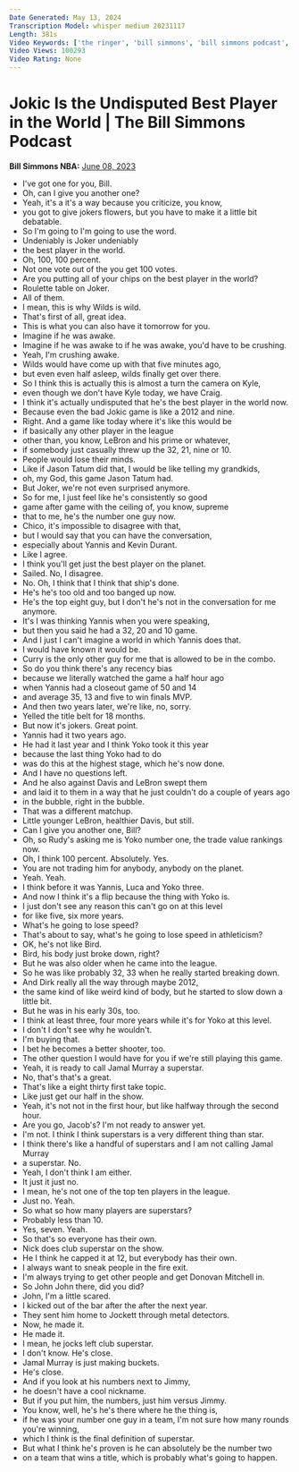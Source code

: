 ```yaml
---
Date Generated: May 13, 2024
Transcription Model: whisper medium 20231117
Length: 381s
Video Keywords: ['the ringer', 'bill simmons', 'bill simmons podcast', 'nba', 'nba finals', 'nba finals game 3', 'game 3', 'breakdown', 'highlights', 'jacoby', 'kevin wildes', 'jokic', 'nikola', 'nikola jokic', 'jamal murray']
Video Views: 100293
Video Rating: None
---
```


# Jokic Is the Undisputed Best Player in the World | The Bill Simmons Podcast
**Bill Simmons NBA:** [June 08, 2023](https://www.youtube.com/watch?v=syXODAoskDA)
*  I've got one for you, Bill.
*  Oh, can I give you another one?
*  Yeah, it's a it's a way because you criticize, you know,
*  you got to give jokers flowers, but you have to make it a little bit debatable.
*  So I'm going to I'm going to use the word.
*  Undeniably is Joker undeniably
*  the best player in the world.
*  Oh, 100, 100 percent.
*  Not one vote out of the you get 100 votes.
*  Are you putting all of your chips on the best player in the world?
*  Roulette table on Joker.
*  All of them.
*  I mean, this is why Wilds is wild.
*  That's first of all, great idea.
*  This is what you can also have it tomorrow for you.
*  Imagine if he was awake.
*  Imagine if he was awake to if he was awake, you'd have to be crushing.
*  Yeah, I'm crushing awake.
*  Wilds would have come up with that five minutes ago,
*  but even even half asleep, wilds finally get over there.
*  So I think this is actually this is almost a turn the camera on Kyle,
*  even though we don't have Kyle today, we have Craig.
*  I think it's actually undisputed that he's the best player in the world now.
*  Because even the bad Jokic game is like a 2012 and nine.
*  Right. And a game like today where it's like this would be
*  if basically any other player in the league
*  other than, you know, LeBron and his prime or whatever,
*  if somebody just casually threw up the 32, 21, nine or 10.
*  People would lose their minds.
*  Like if Jason Tatum did that, I would be like telling my grandkids,
*  oh, my God, this game Jason Tatum had.
*  But Joker, we're not even surprised anymore.
*  So for me, I just feel like he's consistently so good
*  game after game with the ceiling of, you know, supreme
*  that to me, he's the number one guy now.
*  Chico, it's impossible to disagree with that,
*  but I would say that you can have the conversation,
*  especially about Yannis and Kevin Durant.
*  Like I agree.
*  I think you'll get just the best player on the planet.
*  Sailed. No, I disagree.
*  No. Oh, I think that I think that ship's done.
*  He's he's too old and too banged up now.
*  He's the top eight guy, but I don't he's not in the conversation for me anymore.
*  It's I was thinking Yannis when you were speaking,
*  but then you said he had a 32, 20 and 10 game.
*  And I just I can't imagine a world in which Yannis does that.
*  I would have known it would be.
*  Curry is the only other guy for me that is allowed to be in the combo.
*  So do you think there's any recency bias
*  because we literally watched the game a half hour ago
*  when Yannis had a closeout game of 50 and 14
*  and average 35, 13 and five to win finals MVP.
*  And then two years later, we're like, no, sorry.
*  Yelled the title belt for 18 months.
*  But now it's jokers. Great point.
*  Yannis had it two years ago.
*  He had it last year and I think Yoko took it this year
*  because the last thing Yoko had to do
*  was do this at the highest stage, which he's now done.
*  And I have no questions left.
*  And he also against Davis and LeBron swept them
*  and laid it to them in a way that he just couldn't do a couple of years ago
*  in the bubble, right in the bubble.
*  That was a different matchup.
*  Little younger LeBron, healthier Davis, but still.
*  Can I give you another one, Bill?
*  Oh, so Rudy's asking me is Yoko number one, the trade value rankings now.
*  Oh, I think 100 percent. Absolutely. Yes.
*  You are not trading him for anybody, anybody on the planet.
*  Yeah. Yeah.
*  I think before it was Yannis, Luca and Yoko three.
*  And now I think it's a flip because the thing with Yoko is.
*  I just don't see any reason this can't go on at this level
*  for like five, six more years.
*  What's he going to lose speed?
*  That's about to say, what's he going to lose speed in athleticism?
*  OK, he's not like Bird.
*  Bird, his body just broke down, right?
*  But he was also older when he came into the league.
*  So he was like probably 32, 33 when he really started breaking down.
*  And Dirk really all the way through maybe 2012,
*  the same kind of like weird kind of body, but he started to slow down a little bit.
*  But he was in his early 30s, too.
*  I think at least three, four more years while it's for Yoko at this level.
*  I don't I don't see why he wouldn't.
*  I'm buying that.
*  I bet he becomes a better shooter, too.
*  The other question I would have for you if we're still playing this game.
*  Yeah, it is ready to call Jamal Murray a superstar.
*  No, that's that's a great.
*  That's like a eight thirty first take topic.
*  Like just get our half in the show.
*  Yeah, it's not not in the first hour, but like halfway through the second hour.
*  Are you go, Jacob's? I'm not ready to answer yet.
*  I'm not. I think I think superstars is a very different thing than star.
*  I think there's like a handful of superstars and I am not calling Jamal Murray
*  a superstar. No.
*  Yeah, I don't think I am either.
*  It just it just no.
*  I mean, he's not one of the top ten players in the league.
*  Just no. Yeah.
*  So what so how many players are superstars?
*  Probably less than 10.
*  Yes, seven. Yeah.
*  So that's so everyone has their own.
*  Nick does club superstar on the show.
*  He I think he capped it at 12, but everybody has their own.
*  I always want to sneak people in the fire exit.
*  I'm always trying to get other people and get Donovan Mitchell in.
*  So John John there, did you did?
*  John, I'm a little scared.
*  I kicked out of the bar after the after the next year.
*  They sent him home to Jockett through metal detectors.
*  Now, he made it.
*  He made it.
*  I mean, he jocks left club superstar.
*  I don't know. He's close.
*  Jamal Murray is just making buckets.
*  He's close.
*  And if you look at his numbers next to Jimmy,
*  he doesn't have a cool nickname.
*  But if you put him, the numbers, just him versus Jimmy.
*  You know, well, he's he's there where he the thing is,
*  if he was your number one guy in a team, I'm not sure how many rounds you're winning,
*  which I think is the final definition of superstar.
*  But what I think he's proven is he can absolutely be the number two
*  on a team that wins a title, which is probably what's going to happen.
